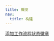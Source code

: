 ```yaml
---
title: 概览
nav:
  title: 构建
---
```


[添加工作流程状态徽章](https://docs.github.com/cn/actions/managing-workflow-runs/adding-a-workflow-status-badge)
